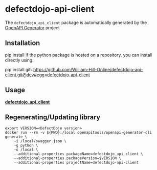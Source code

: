 # defectdojo-api-client
The `defectdojo_api_client` package is automatically generated by the [OpenAPI Generator](https://openapi-generator.tech) project


## Installation
pip install
If the python package is hosted on a repository, you can install directly using:

pip install git+https://github.com/William-Hill-Online/defectdojo-api-client.git@dev#egg=defectdojo-api-client

## Usage
[**defectdojo_api_client**](defectdojo_api_client_README.md)

## Regenerating/Updating library

```
export VERSION=<DefectDojo version>
docker run --rm -v ${PWD}:/local openapitools/openapi-generator-cli generate \
    -i /local/swagger.json \
    -g python \
    -o /local \
    --additional-properties packageName=defectdojo_api_client \
    --additional-properties packageVersion=$VERSION \
    --additional-properties projectName=defectdojo-api-client
```